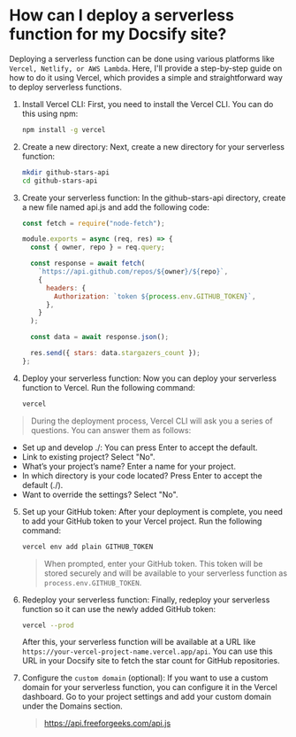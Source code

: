 # How can I deploy a serverless function for my Docsify site?

Deploying a serverless function can be done using various platforms like `Vercel, Netlify, or AWS Lambda`. Here, I'll provide a step-by-step guide on how to do it using Vercel, which provides a simple and straightforward way to deploy serverless functions.

1. Install Vercel CLI: First, you need to install the Vercel CLI. You can do this using npm:

   ```bash
   npm install -g vercel
   ```

2. Create a new directory: Next, create a new directory for your serverless function:

   ```bash
   mkdir github-stars-api
   cd github-stars-api
   ```

3. Create your serverless function: In the github-stars-api directory, create a new file named api.js and add the following code:

   ```javascript
   const fetch = require("node-fetch");

   module.exports = async (req, res) => {
     const { owner, repo } = req.query;

     const response = await fetch(
       `https://api.github.com/repos/${owner}/${repo}`,
       {
         headers: {
           Authorization: `token ${process.env.GITHUB_TOKEN}`,
         },
       }
     );

     const data = await response.json();

     res.send({ stars: data.stargazers_count });
   };
   ```

4. Deploy your serverless function: Now you can deploy your serverless function to Vercel. Run the following command:

   ```bash
   vercel
   ```

> During the deployment process, Vercel CLI will ask you a series of questions. You can answer them as follows:

- Set up and develop ./: You can press Enter to accept the default.
- Link to existing project? Select "No".
- What’s your project’s name? Enter a name for your project.
- In which directory is your code located? Press Enter to accept the default (./).
- Want to override the settings? Select "No".

5.  Set up your GitHub token: After your deployment is complete, you need to add your GitHub token to your Vercel project. Run the following command:

    ```bash
    vercel env add plain GITHUB_TOKEN
    ```

    > When prompted, enter your GitHub token. This token will be stored securely and will be available to your serverless function as `process.env.GITHUB_TOKEN`.

6.  Redeploy your serverless function: Finally, redeploy your serverless function so it can use the newly added GitHub token:

    ```bash
    vercel --prod
    ```

    After this, your serverless function will be available at a URL like `https://your-vercel-project-name.vercel.app/api`. You can use this URL in your Docsify site to fetch the star count for GitHub repositories.

7.  Configure the `custom domain` (optional): If you want to use a custom domain for your serverless function, you can configure it in the Vercel dashboard. Go to your project settings and add your custom domain under the Domains section.
    > https://api.freeforgeeks.com/api.js

